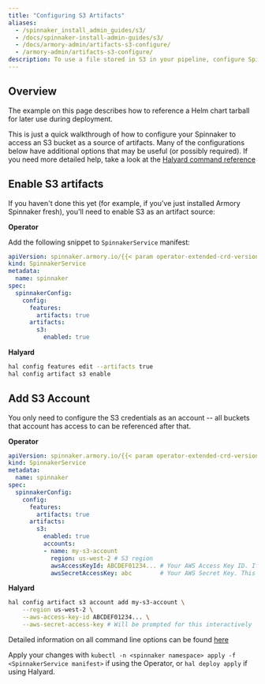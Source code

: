 ```yaml
---
title: "Configuring S3 Artifacts"
aliases:
  - /spinnaker_install_admin_guides/s3/
  - /docs/spinnaker-install-admin-guides/s3/
  - /docs/armory-admin/artifacts-s3-configure/
  - /armory-admin/artifacts-s3-configure/
description: To use a file stored in S3 in your pipeline, configure Spinnaker to use S3 as an artifact source.
---
```


## Overview

The example on this page describes how to reference a Helm chart tarball for later use during
deployment.

This is just a quick walkthrough of how to configure your Spinnaker to access
an S3 bucket as a source of artifacts.  Many of the configurations below have
additional options that may be useful (or possibly required).  If you need
more detailed help, take a look at the
[Halyard command reference](https://www.spinnaker.io/reference/halyard/commands/#hal-config-artifact-s3-account)

## Enable S3 artifacts

If you haven't done this yet (for example, if you've just installed Armory
Spinnaker fresh), you'll need to enable S3 as an artifact source:

**Operator**

Add the following snippet to `SpinnakerService` manifest:

```yaml
apiVersion: spinnaker.armory.io/{{< param operator-extended-crd-version >}}
kind: SpinnakerService
metadata:
  name: spinnaker
spec:
  spinnakerConfig:  
    config:
      features:
        artifacts: true
      artifacts:
        s3:
          enabled: true
```

**Halyard**

```bash
hal config features edit --artifacts true
hal config artifact s3 enable
```

## Add S3 Account

You only need to configure the S3 credentials as an account -- all buckets
that account has access to can be referenced after that.

**Operator**

```yaml
apiVersion: spinnaker.armory.io/{{< param operator-extended-crd-version >}}
kind: SpinnakerService
metadata:
  name: spinnaker
spec:
  spinnakerConfig:  
    config:
      features:
        artifacts: true
      artifacts:
        s3:
          enabled: true
          accounts:
          - name: my-s3-account
            region: us-west-2 # S3 region
            awsAccessKeyId: ABCDEF01234... # Your AWS Access Key ID. If not provided, Spinnaker will try to find AWS credentials as described at http://docs.aws.amazon.com/sdk-for-java/v1/developer-guide/credentials.html#credentials-default
            awsSecretAccessKey: abc        # Your AWS Secret Key. This field supports "encrypted" secret references (https://docs.armory.io/spinnaker-install-admin-guides/secrets/)
```

**Halyard**

```bash
hal config artifact s3 account add my-s3-account \
    --region us-west-2 \
    --aws-access-key-id ABCDEF01234... \
    --aws-secret-access-key # Will be prompted for this interactively
```

Detailed information on all command line options can be found [here](https://www.spinnaker.io/reference/halyard/commands/#hal-config-artifact-s3-account-add)

Apply your changes with `kubectl -n <spinnaker namespace> apply -f <SpinnakerService manifest>` if using the Operator, or `hal deploy apply` if using Halyard.
